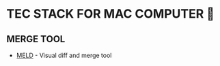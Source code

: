 # TEC STACK FOR MAC COMPUTER 🔧

## MERGE TOOL

* [MELD](https://yousseb.github.io/meld/) -  Visual diff and merge tool

